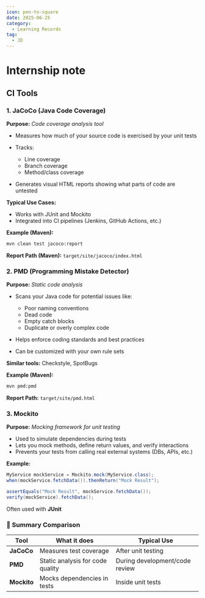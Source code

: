 ```yaml
---
icon: pen-to-square
date: 2025-06-25
category:
  - Learning Records
tag:
  - JD
---
```


# Internship note
## CI Tools

### 1. **JaCoCo** (Java Code Coverage)

 **Purpose:** *Code coverage analysis tool*

* Measures how much of your source code is exercised by your unit tests
* Tracks:

  * Line coverage
  * Branch coverage
  * Method/class coverage
* Generates visual HTML reports showing what parts of code are untested

**Typical Use Cases:**

* Works with JUnit and Mockito
* Integrated into CI pipelines (Jenkins, GitHub Actions, etc.)

**Example (Maven):**

```bash
mvn clean test jacoco:report
```

**Report Path (Maven):** `target/site/jacoco/index.html`



### 2. **PMD** (Programming Mistake Detector)

**Purpose:** *Static code analysis*

* Scans your Java code for potential issues like:

  * Poor naming conventions
  * Dead code
  * Empty catch blocks
  * Duplicate or overly complex code
* Helps enforce coding standards and best practices
* Can be customized with your own rule sets

 **Similar tools:** Checkstyle, SpotBugs

 **Example (Maven):**

```bash
mvn pmd:pmd
```

 **Report Path:** `target/site/pmd.html`



### 3. **Mockito**

 **Purpose:** *Mocking framework for unit testing*

* Used to simulate dependencies during tests
* Lets you mock methods, define return values, and verify interactions
* Prevents your tests from calling real external systems (DBs, APIs, etc.)

 **Example:**

```java
MyService mockService = Mockito.mock(MyService.class);
when(mockService.fetchData()).thenReturn("Mock Result");

assertEquals("Mock Result", mockService.fetchData());
verify(mockService).fetchData();
```

 Often used with **JUnit**


### 🔄 Summary Comparison

| Tool        | What it does                     | Typical Use                    |
| ----------- | -------------------------------- | ------------------------------ |
| **JaCoCo**  | Measures test coverage           | After unit testing             |
| **PMD**     | Static analysis for code quality | During development/code review |
| **Mockito** | Mocks dependencies in tests      | Inside unit tests              |
